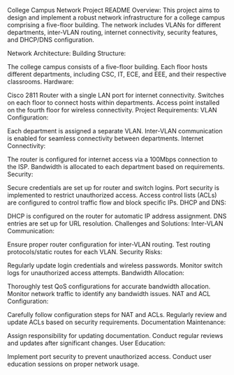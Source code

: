 College Campus Network Project README
Overview:
This project aims to design and implement a robust network infrastructure for a college campus comprising a five-floor building. The network includes VLANs for different departments, inter-VLAN routing, internet connectivity, security features, and DHCP/DNS configuration.

Network Architecture:
Building Structure:

The college campus consists of a five-floor building.
Each floor hosts different departments, including CSC, IT, ECE, and EEE, and their respective classrooms.
Hardware:

Cisco 2811 Router with a single LAN port for internet connectivity.
Switches on each floor to connect hosts within departments.
Access point installed on the fourth floor for wireless connectivity.
Project Requirements:
VLAN Configuration:

Each department is assigned a separate VLAN.
Inter-VLAN communication is enabled for seamless connectivity between departments.
Internet Connectivity:

The router is configured for internet access via a 100Mbps connection to the ISP.
Bandwidth is allocated to each department based on requirements.
Security:

Secure credentials are set up for router and switch logins.
Port security is implemented to restrict unauthorized access.
Access control lists (ACLs) are configured to control traffic flow and block specific IPs.
DHCP and DNS:

DHCP is configured on the router for automatic IP address assignment.
DNS entries are set up for URL resolution.
Challenges and Solutions:
Inter-VLAN Communication:

Ensure proper router configuration for inter-VLAN routing.
Test routing protocols/static routes for each VLAN.
Security Risks:

Regularly update login credentials and wireless passwords.
Monitor switch logs for unauthorized access attempts.
Bandwidth Allocation:

Thoroughly test QoS configurations for accurate bandwidth allocation.
Monitor network traffic to identify any bandwidth issues.
NAT and ACL Configuration:

Carefully follow configuration steps for NAT and ACLs.
Regularly review and update ACLs based on security requirements.
Documentation Maintenance:

Assign responsibility for updating documentation.
Conduct regular reviews and updates after significant changes.
User Education:

Implement port security to prevent unauthorized access.
Conduct user education sessions on proper network usage.
